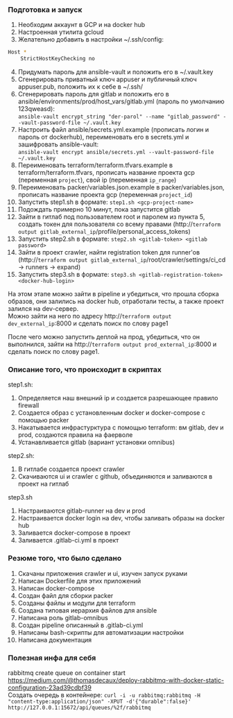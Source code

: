 ### Подготовка и запуск

1. Необходим аккаунт в GCP и на docker hub  
2. Настроенная утилита gcloud  
3. Желательно добавить в настройки ~/.ssh/config:
```bash
Host *
    StrictHostKeyChecking no
```
4. Придумать пароль для ansible-vault и положить его в ~/.vault.key
5. Сгенерировать приватный ключ appuser и публичный ключ appuser.pub, положить их к себе в ~/.ssh/  
6. Сгенерировать пароль для gitlab и положить его в ansible/environments/prod/host_vars/gitlab.yml (пароль по умолчанию 123qweasd):   
`ansible-vault encrypt_string "der-parol" --name "gitlab_password" --vault-password-file ~/.vault.key`
7. Настроить файл ansible/secrets.yml.example (прописать логин и пароль от dockerhub), переименовать его в secrets.yml и зашифровать ansible-vault:  
`ansible-vault encrypt ansible/secrets.yml --vault-password-file ~/.vault.key`
8. Переименовать terraform/terraform.tfvars.example в terraform/terraform.tfvars, прописать название проекта gcp (переменная `project`), свой ip (переменная `ip_range`)  
9. Переименовать packer/variables.json.example в packer/variables.json, прописать название проекта gcp (переменная `project_id`)  
10. Запустить step1.sh в формате: `step1.sh <gcp-project-name>`
11. Подождать примерно 10 минут, пока запустится gitlab  
12. Зайти в гитлаб под пользователем root и паролем из пункта 5, создать токен для пользователя со всему правами (http://`terraform output gitlab_external_ip`/profile/personal_access_tokens)  
13. Запустить step2.sh в формате: `step2.sh <gitlab-token> <gitlab password>`  
14. Зайти в проект crawler, найти registration token для runner'ов (http://`terraform output gitlab_external_ip`/root/crawler/settings/ci_cd -> runners -> expand)  
15. Запустить step3.sh в формате: `step3.sh <gitlab-registration-token> <docker-hub-login>`  

На этом этапе можно зайти в pipeline и убедиться, что прошла сборка образов, они залились на docker hub, отработали тесты, а также проект залился на dev-сервер.  
Можно зайти на него по адресу http://`terraform output dev_external_ip`:8000 и сделать поиск по слову page1  

После чего можно запустить деплой на прод, убедиться, что он выполнился, зайти на http://`terraform output prod_external_ip`:8000 и сделать поиск по слову page1.


### Описание того, что происходит в скриптах

step1.sh:  
1. Определяется наш внешний ip и создается разрешающее правило firewall  
2. Создается образ с установленным docker и docker-compose с помощью packer  
3. Накатывается инфрастурктура с помощью terraform: вм gitlab, dev и prod, создаются правила на фаерволе  
4. Устанавливается gitlab (вариант установки omnibus)  

step2.sh:  
1. В гитлабе создается проект crawler
2. Скачиваются ui и crawler с github, объединяются и заливаются в проект на гитлаб

step3.sh
1. Настраиваются gitlab-runner на dev и prod
2. Настраивается docker login на dev, чтобы заливать образы на docker hub
3. Заливается docker-compose в проект
4. Заливается .gitlab-ci.yml в проект


### Резюме того, что было сделано

1. Скачаны приложения crawler и ui, изучен запуск руками  
2. Написан Dockerfile для этих приложений  
3. Написан docker-compose  
4. Создан файл для сборки packer  
5. Созданы файлы и модули для terraform  
6. Создана типовая иерархия файлов для ansible  
6. Написана роль gitlab-omnibus  
7. Создан pipeline описанный в .gitlab-ci.yml  
8. Написаны bash-скрипты для автоматизации настройки  
9. Написана документация  

### Полезная инфа для себя 

rabbitmq create queue on container start https://medium.com/@thomasdecaux/deploy-rabbitmq-with-docker-static-configuration-23ad39cdbf39  
Создать очередь в контейнере: `curl -i -u rabbitmq:rabbitmq -H "content-type:application/json" -XPUT -d'{"durable":false}' http://127.0.0.1:15672/api/queues/%2f/rabbitmq`

